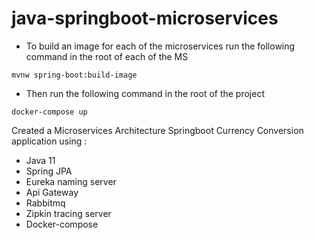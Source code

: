 # java-springboot-microservices

- To build an image for each of the microservices run the following command in the root of each of the MS
```
mvnw spring-boot:build-image
```
- Then run the following command in the root of the project
```
docker-compose up
```

 Created a Microservices Architecture Springboot Currency Conversion application using : 
- Java 11
- Spring JPA
- Eureka naming server
- Api Gateway 
- Rabbitmq
- Zipkin tracing server
- Docker-compose

 
